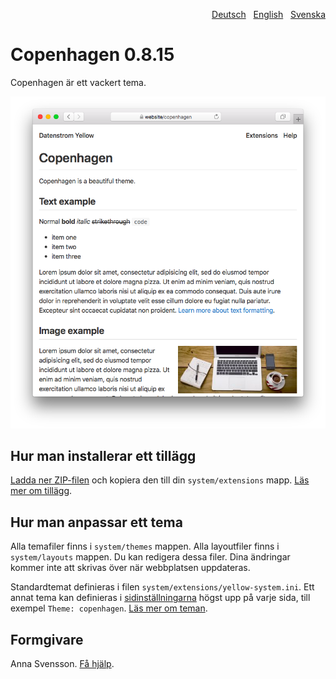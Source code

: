 <p align="right"><a href="README-de.md">Deutsch</a> &nbsp; <a href="README.md">English</a> &nbsp; <a href="README-sv.md">Svenska</a></p>

# Copenhagen 0.8.15

Copenhagen är ett vackert tema.

<p align="center"><img src="SCREENSHOT.png" alt="Screenshot"></p>

## Hur man installerar ett tillägg

[Ladda ner ZIP-filen](https://github.com/annaesvensson/yellow-copenhagen/archive/refs/heads/main.zip) och kopiera den till din `system/extensions` mapp. [Läs mer om tillägg](https://github.com/annaesvensson/yellow-update/tree/main/README-sv.md).

## Hur man anpassar ett tema

Alla temafiler finns i `system/themes` mappen. Alla layoutfiler finns i `system/layouts` mappen. Du kan redigera dessa filer. Dina ändringar kommer inte att skrivas över när webbplatsen uppdateras.

Standardtemat definieras i filen `system/extensions/yellow-system.ini`. Ett annat tema kan definieras i [sidinställningarna](https://github.com/annaesvensson/yellow-core/tree/main/README-sv.md#inställningar-page) högst upp på varje sida, till exempel `Theme: copenhagen`. [Läs mer om teman](https://datenstrom.se/sv/yellow/help/how-to-customise-a-theme).

## Formgivare

Anna Svensson. [Få hjälp](https://datenstrom.se/sv/yellow/help/).
